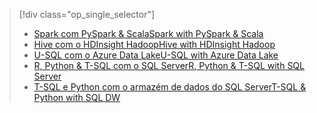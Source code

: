 > [!div class="op_single_selector"]
> * [<span data-ttu-id="00417-101">Spark com PySpark & Scala</span><span class="sxs-lookup"><span data-stu-id="00417-101">Spark with PySpark & Scala</span></span>](../articles/machine-learning/data-science-process-walkthroughs-spark.md)
> * [<span data-ttu-id="00417-102">Hive com o HDInsight Hadoop</span><span class="sxs-lookup"><span data-stu-id="00417-102">Hive with HDInsight Hadoop</span></span>](../articles/machine-learning/data-science-process-walkthroughs-hdinsight-hadoop.md)
> * [<span data-ttu-id="00417-103">U-SQL com o Azure Data Lake</span><span class="sxs-lookup"><span data-stu-id="00417-103">U-SQL with Azure Data Lake</span></span>](../articles/machine-learning/data-science-process-walkthroughs-azure-data-lake.md)
> * [<span data-ttu-id="00417-104">R, Python & T-SQL com o SQL Server</span><span class="sxs-lookup"><span data-stu-id="00417-104">R, Python & T-SQL with SQL Server</span></span>](../articles/machine-learning/data-science-process-walkthroughs-sql-server.md)
> * [<span data-ttu-id="00417-105">T-SQL e Python com o armazém de dados do SQL Server</span><span class="sxs-lookup"><span data-stu-id="00417-105">T-SQL & Python with SQL DW</span></span>](../articles/machine-learning/data-science-process-walkthroughs-sql-data-warehouse.md)
> 
> 

